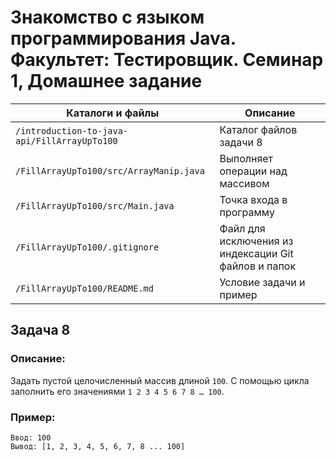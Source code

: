 # Знакомство с языком программирования Java. Факультет: Тестировщик. Семинар 1, Домашнее задание

Каталоги и файлы                             | Описание
---------------------------------------------|-----------------------------------------------------
`/introduction-to-java-api/FillArrayUpTo100` | Каталог файлов задачи 8
`/FillArrayUpTo100/src/ArrayManip.java`      | Выполняет операции над массивом
`/FillArrayUpTo100/src/Main.java`            | Точка входа в программу
`/FillArrayUpTo100/.gitignore`               | Файл для исключения из индексации Git файлов и папок
`/FillArrayUpTo100/README.md`                | Условие задачи и пример

## Задача 8

### Описание:

Задать пустой целочисленный массив длиной `100`. С помощью цикла заполнить его значениями `1 2 3 4 5 6 7 8 … 100`.

### Пример:

```
Ввод: 100
Вывод: [1, 2, 3, 4, 5, 6, 7, 8 ... 100]
```

